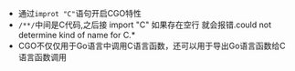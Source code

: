 * 通过`improt "C"`语句开启CGO特性
* `/**/`中间是C代码,之后接 import "C" 如果存在空行 就会报错.could not determine kind of name for C.*
* CGO不仅仅用于Go语言中调用C语言函数，还可以用于导出Go语言函数给C语言函数调用
